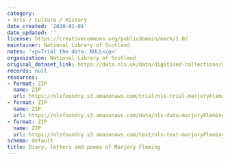 ```yaml
---
category:
- Arts / Culture / History
date_created: '2020-01-01'
date_updated: ''
license: https://creativecommons.org/publicdomain/mark/1.0/
maintainer: National Library of Scotland
notes: '<p>Trial the data: NULL</p>'
organization: National Library of Scotland
original_dataset_link: https://data.nls.uk/data/digitised-collections/marjory-fleming/
records: null
resources:
- format: ZIP
  name: ZIP
  url: https://nlsfoundry.s3.amazonaws.com/trial/nls-trial-marjoryFleming.zip
- format: ZIP
  name: ZIP
  url: https://nlsfoundry.s3.amazonaws.com/data/nls-data-marjoryFleming.zip
- format: ZIP
  name: ZIP
  url: https://nlsfoundry.s3.amazonaws.com/text/nls-text-marjoryFleming.zip
schema: default
title: Diary, letters and poems of Marjory Fleming
---
```

